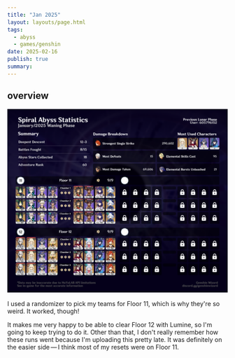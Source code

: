 ```yaml
---
title: "Jan 2025"
layout: layouts/page.html
tags:
  - abyss
  - games/genshin
date: 2025-02-16
publish: true
summary:
---
```

## overview
![Abyss Overview](./photos/01-25_abyss.png)

I used a randomizer to pick my teams for Floor 11, which is why they're so weird. It worked, though!

It makes me very happy to be able to clear Floor 12 with Lumine, so I'm going to keep trying to do it. Other than that, I don't really remember how these runs went because I'm uploading this pretty late. It was definitely on the easier side — I think most of my resets were on Floor 11.